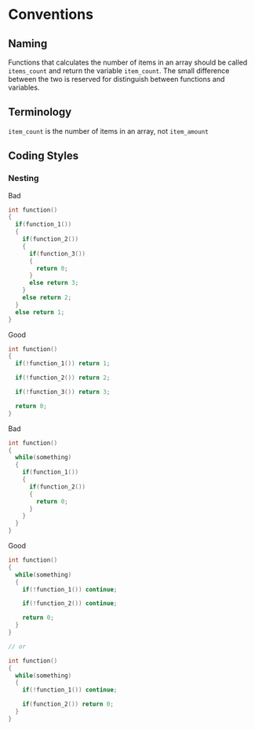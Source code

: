 # Conventions

## Naming

Functions that calculates the number of items in an array should be called `items_count` and return the variable `item_count`. The small difference between the two is reserved for distinguish between functions and variables.

## Terminology

`item_count` is the number of items in an array, not `item_amount`

## Coding Styles

### Nesting

Bad
```c
int function()
{
  if(function_1())
  {
    if(function_2())
    {
      if(function_3())
      {
        return 0; 
      }
      else return 3;
    }
    else return 2;
  }
  else return 1;
}
```

Good
```c
int function()
{
  if(!function_1()) return 1;

  if(!function_2()) return 2;

  if(!function_3()) return 3;

  return 0;
}
```

Bad
```c
int function()
{
  while(something)
  {
    if(function_1())
    {
      if(function_2())
      {
        return 0;
      }
    }
  }
}
```

Good
```c
int function()
{
  while(something)
  {
    if(!function_1()) continue;

    if(!function_2()) continue;

    return 0;
  }
}

// or

int function()
{
  while(something)
  {
    if(!function_1()) continue;

    if(function_2()) return 0;
  }
}
```
